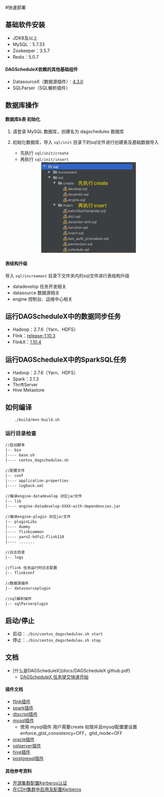 #快速部署

## 基础软件安装
 * JDK8及以上
* MySQL：5.7.33
* Zookeeper：3.5.7
* Redis：5.0.7

#### DAGScheduleX依赖的其他基础组件
* DatasourceX（数据源插件）：[4.3.0](https://github.com/DTStack/DatasourceX)
* SQLParser（SQL解析插件）

## 数据库操作
#### 数据库&表 初始化
1. 请登录 MySQL 数据库，创建名为 dagschedulex 数据库
2. 初始化数据库，导入 `sql/init` 目录下的sql文件进行创建表及基础数据导入
    * 先执行 `sql/init/create`
    * 再执行 `sql/init/insert`
    
    <div align=center> 
     <img src=docs/quickstart/sqlinit.jpg width=300 />
    </div>

#### 表结构升级
导入 `sql/increament` 目录下文件夹内的sql文件进行表结构升级
* datadevelop 任务开发相关
* datasource 数据源相关
* engine 控制台、运维中心相关


## 运行DAGScheduleX中的数据同步任务
* Hadoop：2.7.6（Yarn、HDFS）
* Flink：[release-1.10.3](https://github.com/apache/flink/releases/tag/release-1.10.3)
* FlinkX：[1.10.4](https://github.com/DTStack/flinkx/releases/tag/1.10.4)
    
## 运行DAGScheduleX中的SparkSQL任务
* Hadoop：2.7.6（Yarn、HDFS）
* Spark：2.1.3
* ThriftServer
* Hive Metastore

## 如何编译
```Shell
    ./build/mvn-build.sh
```

### 运行目录检查
```
//启动脚本
|-- bin 
|---- base.sh
|---- centos_dagschedulex.sh

//配置文件
|-- conf 
|---- application.properties
|---- logback.xml

//编译engine-datadevelop 对应jar文件
|-- lib 
|---- engine-datadevelop-XXXX-with-dependencies.jar

//编译engine-plugin 对应jar文件
|-- pluginLibs 
|---- dummy
|---- flinkcommon
|---- yarn2-hdfs2-flink110
|---- .......

//日志目录
|-- logs 

//flink 任务运行时日志配置
|-- flinkconf 

//数据源插件
|-- datasourceplugin

//sql解析插件 
|-- sqlParserplugin 
```

## 启动/停止
* 启动：`./bin/centos_dagschedulex.sh start`
* 停止：`./bin/centos_dagschedulex.sh stop`


## 文档
* [什么是DAGScheduleX](docs/DAGScheduleX github.pdf)
    * [DAGScheduleX 任务提交快速开始](docs/submit_CH.md)
    

#### 插件文档
* [flink插件](docs/plugins/flink.md)
* [spark插件](docs/plugins/spark_yarn.md)
* [dtscript插件](docs/plugins/dtscript.md)
* [mysql插件](docs/plugins/mysql.md)
  * 使用 mysql插件 用户需要create 权限并且mysql配置要设置 enforce_gtid_consistency=OFF，gtid_mode=OFF
* [oracle插件](docs/plugins/oracle.md)
* [sqlserver插件](docs/plugins/sqlserver.md)
* [hive插件](docs/plugins/hive.md)
* [postgresql插件](docs/plugins/postgresql.md)

#### 其他参考资料
* [开源集群配置Kerberos认证](docs/hadoopWithKerberos.docx) 
* [在CDH集群中启用及配置Kerberos](docs/chdWhithKerberos.docx) 

